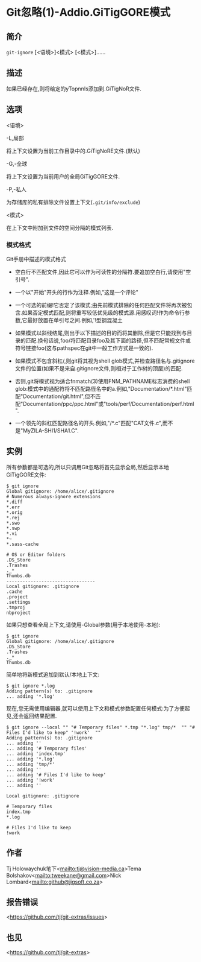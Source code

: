 
# Git忽略(1)-Addio.GiTigGORE模式

## 简介

`git-ignore` [&lt;语境&gt;]\<模式> [&lt;模式&gt;]……

## 描述

如果已经存在,则将给定的yTopnnIs添加到.GiTigNoR文件.

## 选项

  \<语境>

\-L,局部

将上下文设置为当前工作目录中的.GiTigNoRE文件.(默认)

\-G,-全球

将上下文设置为当前用户的全局GiTigGORE文件.

\-P,-私人

为存储库的私有排除文件设置上下文(`.git/info/exclude`)

  \<模式>

在上下文中附加到文件的空间分隔的模式列表.

### 模式格式

Git手册中描述的模式格式

-   空白行不匹配文件,因此它可以作为可读性的分隔符.要追加空白行,请使用"空引号".

-   一个以"开始"开头的行作为注释.例如,"这是一个评论"

-   一个可选的前缀!它否定了该模式;由先前模式排除的任何匹配文件将再次被包含.如果否定模式匹配,则将重写较低优先级的模式源.用感叹词!作为命令行参数,它最好放置在单引号之间.例如,'!型钢混凝土

-   如果模式以斜线结尾,则出于以下描述的目的而将其删除,但是它只能找到与目录的匹配.换句话说,foo/将匹配目录foo及其下面的路径,但不匹配常规文件或符号链接foo(这与pathspec在git中一般工作方式是一致的).

-   如果模式不包含斜杠/,则git将其视为shell glob模式,并检查路径名与.gitignore文件的位置(如果不是来自.gitignore文件,则相对于工作树的顶层)的匹配.

-   否则,git将模式视为适合fnmatch(3)使用FNM_PATHNAME标志消费的shell glob:模式中的通配符将不匹配路径名中的a.例如,"Documentation/\*.html"匹配"Documentation/git.html",但不匹配"Documentation/ppc/ppc.html"或"tools/perf/Documentation/perf.html".

-   一个领先的斜杠匹配路径名的开头.例如,"/\*.c"匹配"CAT文件.c",而不是"MyZILA-SHI1/SHA1.C".

## 实例

所有参数都是可选的,所以只调用Git忽略将首先显示全局,然后显示本地GiTigGORE文件:

```
$ git ignore
Global gitignore: /home/alice/.gitignore
# Numerous always-ignore extensions
*.diff
*.err
*.orig
*.rej
*.swo
*.swp
*.vi
*~
*.sass-cache

# OS or Editor folders
.DS_Store
.Trashes
._*
Thumbs.db
---------------------------------
Local gitignore: .gitignore
.cache
.project
.settings
.tmproj
nbproject
```

如果只想查看全局上下文,请使用-Global参数(用于本地使用-本地):

```
$ git ignore
Global gitignore: /home/alice/.gitignore
.DS_Store
.Trashes
._*
Thumbs.db
```

简单地将新模式追加到默认/本地上下文:

```
$ git ignore *.log
Adding pattern(s) to: .gitignore
... adding '*.log'
```

现在,您无需使用编辑器,就可以使用上下文和模式参数配置任何模式:为了方便起见,还会返回结果配置.

```
$ git ignore --local "" "# Temporary files" *.tmp "*.log" tmp/*  "" "# Files I'd like to keep" '!work'  ""
Adding pattern(s) to: .gitignore
... adding ''
... adding '# Temporary files'
... adding 'index.tmp'
... adding '*.log'
... adding 'tmp/*'
... adding ''
... adding '# Files I'd like to keep'
... adding '!work'
... adding ''

Local gitignore: .gitignore

# Temporary files
index.tmp
*.log

# Files I'd like to keep
!work
```

## 作者

Tj Holowaychuk笔下\<<mailto:tj@vision-media.ca>>Tema Bolshakov\<<mailto:tweekane@gmail.com>>Nick Lombard\<<mailto:github@jigsoft.co.za>>

## 报告错误

\<<https://github.com/tj/git-extras/issues>>

## 也见

\<<https://github.com/tj/git-extras>>

